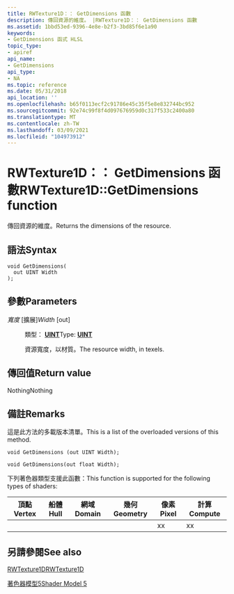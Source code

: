 ```yaml
---
title: RWTexture1D：： GetDimensions 函數
description: 傳回資源的維度。 |RWTexture1D：： GetDimensions 函數
ms.assetid: 1bbd53ed-9396-4e8e-b2f3-3bd85f6e1a90
keywords:
- GetDimensions 函式 HLSL
topic_type:
- apiref
api_name:
- GetDimensions
api_type:
- NA
ms.topic: reference
ms.date: 05/31/2018
api_location: ''
ms.openlocfilehash: b65f0113ecf2c91786e45c35f5e8e832744bc952
ms.sourcegitcommit: 92e74c99f8f4d097676959d0c317f533c2400a80
ms.translationtype: MT
ms.contentlocale: zh-TW
ms.lasthandoff: 03/09/2021
ms.locfileid: "104973912"
---
```

# <a name="rwtexture1dgetdimensions-function"></a><span data-ttu-id="fecb4-105">RWTexture1D：： GetDimensions 函數</span><span class="sxs-lookup"><span data-stu-id="fecb4-105">RWTexture1D::GetDimensions function</span></span>

<span data-ttu-id="fecb4-106">傳回資源的維度。</span><span class="sxs-lookup"><span data-stu-id="fecb4-106">Returns the dimensions of the resource.</span></span>

## <a name="syntax"></a><span data-ttu-id="fecb4-107">語法</span><span class="sxs-lookup"><span data-stu-id="fecb4-107">Syntax</span></span>

``` syntax
void GetDimensions(
  out UINT Width
);
```

## <a name="parameters"></a><span data-ttu-id="fecb4-108">參數</span><span class="sxs-lookup"><span data-stu-id="fecb4-108">Parameters</span></span>

<dl> <dt>

<span data-ttu-id="fecb4-109">*寬度* \[擴展\]</span><span class="sxs-lookup"><span data-stu-id="fecb4-109">*Width* \[out\]</span></span>
</dt> <dd>

<span data-ttu-id="fecb4-110">類型： **[ **UINT**](/windows/desktop/WinProg/windows-data-types)**</span><span class="sxs-lookup"><span data-stu-id="fecb4-110">Type: **[**UINT**](/windows/desktop/WinProg/windows-data-types)**</span></span>

<span data-ttu-id="fecb4-111">資源寬度，以材質。</span><span class="sxs-lookup"><span data-stu-id="fecb4-111">The resource width, in texels.</span></span>

</dd> </dl>

## <a name="return-value"></a><span data-ttu-id="fecb4-112">傳回值</span><span class="sxs-lookup"><span data-stu-id="fecb4-112">Return value</span></span>

<span data-ttu-id="fecb4-113">Nothing</span><span class="sxs-lookup"><span data-stu-id="fecb4-113">Nothing</span></span>

## <a name="remarks"></a><span data-ttu-id="fecb4-114">備註</span><span class="sxs-lookup"><span data-stu-id="fecb4-114">Remarks</span></span>

<span data-ttu-id="fecb4-115">這是此方法的多載版本清單。</span><span class="sxs-lookup"><span data-stu-id="fecb4-115">This is a list of the overloaded versions of this method.</span></span>


```
void GetDimensions (out UINT Width);

void GetDimensions(out float Width);
```



<span data-ttu-id="fecb4-116">下列著色器類型支援此函數：</span><span class="sxs-lookup"><span data-stu-id="fecb4-116">This function is supported for the following types of shaders:</span></span>



| <span data-ttu-id="fecb4-117">頂點</span><span class="sxs-lookup"><span data-stu-id="fecb4-117">Vertex</span></span> | <span data-ttu-id="fecb4-118">船體</span><span class="sxs-lookup"><span data-stu-id="fecb4-118">Hull</span></span> | <span data-ttu-id="fecb4-119">網域</span><span class="sxs-lookup"><span data-stu-id="fecb4-119">Domain</span></span> | <span data-ttu-id="fecb4-120">幾何</span><span class="sxs-lookup"><span data-stu-id="fecb4-120">Geometry</span></span> | <span data-ttu-id="fecb4-121">像素</span><span class="sxs-lookup"><span data-stu-id="fecb4-121">Pixel</span></span> | <span data-ttu-id="fecb4-122">計算</span><span class="sxs-lookup"><span data-stu-id="fecb4-122">Compute</span></span> |
|--------|------|--------|----------|-------|---------|
|        |      |        |          | <span data-ttu-id="fecb4-123">x</span><span class="sxs-lookup"><span data-stu-id="fecb4-123">x</span></span>     | <span data-ttu-id="fecb4-124">x</span><span class="sxs-lookup"><span data-stu-id="fecb4-124">x</span></span>       |



 

## <a name="see-also"></a><span data-ttu-id="fecb4-125">另請參閱</span><span class="sxs-lookup"><span data-stu-id="fecb4-125">See also</span></span>

<dl> <dt>

[<span data-ttu-id="fecb4-126">RWTexture1D</span><span class="sxs-lookup"><span data-stu-id="fecb4-126">RWTexture1D</span></span>](sm5-object-rwtexture1d.md)
</dt> <dt>

[<span data-ttu-id="fecb4-127">著色器模型5</span><span class="sxs-lookup"><span data-stu-id="fecb4-127">Shader Model 5</span></span>](d3d11-graphics-reference-sm5.md)
</dt> </dl>

 

 
